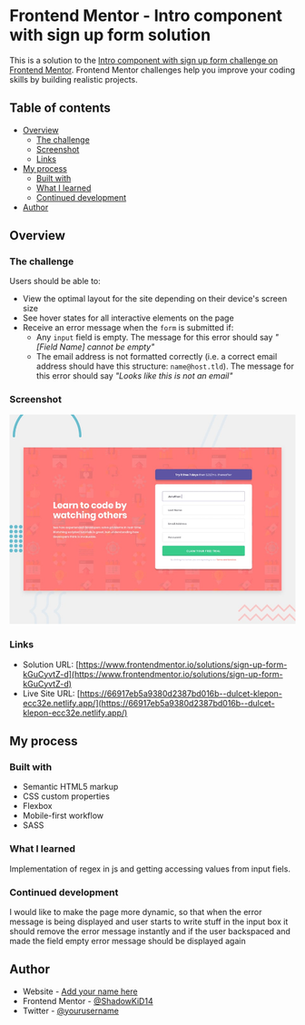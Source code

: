 # Frontend Mentor - Intro component with sign up form solution

This is a solution to the [Intro component with sign up form challenge on Frontend Mentor](https://www.frontendmentor.io/challenges/intro-component-with-signup-form-5cf91bd49edda32581d28fd1). Frontend Mentor challenges help you improve your coding skills by building realistic projects. 

## Table of contents

- [Overview](#overview)
  - [The challenge](#the-challenge)
  - [Screenshot](#screenshot)
  - [Links](#links)
- [My process](#my-process)
  - [Built with](#built-with)
  - [What I learned](#what-i-learned)
  - [Continued development](#continued-development)
- [Author](#author)

## Overview

### The challenge

Users should be able to:

- View the optimal layout for the site depending on their device's screen size
- See hover states for all interactive elements on the page
- Receive an error message when the `form` is submitted if:
  - Any `input` field is empty. The message for this error should say *"[Field Name] cannot be empty"*
  - The email address is not formatted correctly (i.e. a correct email address should have this structure: `name@host.tld`). The message for this error should say *"Looks like this is not an email"*

### Screenshot

![Design preview](./design/desktop-preview.jpg)

### Links

- Solution URL: [https://www.frontendmentor.io/solutions/sign-up-form-kGuCyvtZ-d](https://www.frontendmentor.io/solutions/sign-up-form-kGuCyvtZ-d)
- Live Site URL: [https://66917eb5a9380d2387bd016b--dulcet-klepon-ecc32e.netlify.app/](https://66917eb5a9380d2387bd016b--dulcet-klepon-ecc32e.netlify.app/)

## My process

### Built with

- Semantic HTML5 markup
- CSS custom properties
- Flexbox
- Mobile-first workflow
- SASS

### What I learned

Implementation of regex in js and getting accessing values from input fiels.

### Continued development

I would like to make the page more dynamic, so that when the error message is being displayed and user starts to write stuff in the input
box it should remove the error message instantly and if the user backspaced and made the field empty error message should be displayed again

## Author

- Website - [Add your name here](https://www.your-site.com)
- Frontend Mentor - [@ShadowKiD14](https://www.frontendmentor.io/profile/ShadowKiD14)
- Twitter - [@yourusername](https://www.twitter.com/yourusername)

